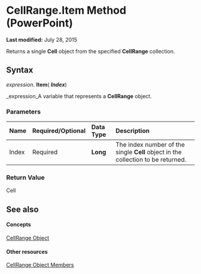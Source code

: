 
# CellRange.Item Method (PowerPoint)

 **Last modified:** July 28, 2015

Returns a single  **Cell** object from the specified **CellRange** collection.

## Syntax

 _expression_. **Item**( **_Index_**)

 _expression_A variable that represents a  **CellRange** object.


### Parameters



|**Name**|**Required/Optional**|**Data Type**|**Description**|
|:-----|:-----|:-----|:-----|
|Index|Required| **Long**|The index number of the single  **Cell** object in the collection to be returned.|

### Return Value

Cell


## See also


#### Concepts


 [CellRange Object](f0914f0d-74f5-9c16-3744-efcf5c2cc36d.md)
#### Other resources


 [CellRange Object Members](0bb9baac-569c-fde5-1142-b7f8458273c2.md)

